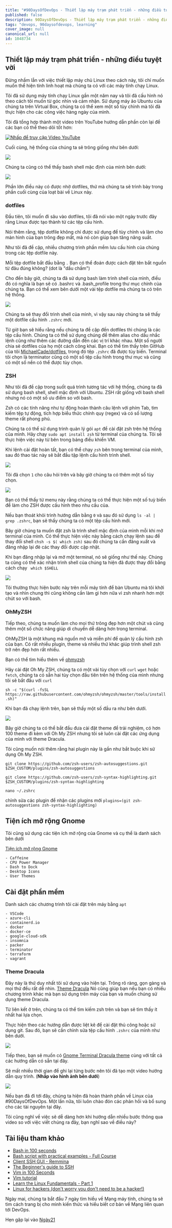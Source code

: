 ```yaml
---
title: "#90DaysOfDevOps - Thiết lập máy trạm phát triển - những điều tuyệt vời - Ngày 20"
published: false
description: 90DaysOfDevOps - Thiết lập máy trạm phát triển - những điều tuyệt vời
tags: "devops, 90daysofdevops, learning"
cover_image: null
canonical_url: null
id: 1048734
---
```


## Thiết lập máy trạm phát triển - những điều tuyệt vời

Đừng nhầm lẫn với việc thiết lập máy chủ Linux theo cách này, tôi chỉ muốn muốn thể hiện tính linh hoạt mà chúng ta có với các máy tính chạy Linux.

Tôi đã sử dụng máy tính chạy Linux gần một năm nay và tôi đã cấu hình nó theo cách tôi muốn từ góc nhìn và cảm nhận. Sử dụng máy ảo Ubuntu của chúng ta trên Virtual Box, chúng ta có thể xem một số tùy chỉnh mà tôi đã thực hiện cho các công việc hàng ngày của mình.

Tôi đã tổng hợp thành một video trên YouTube hướng dẫn phần còn lại để các bạn có thể theo dõi tốt hơn:

[![Nhấp để truy cập Video YouTube](../../Days/Images/Day20_YouTube.png)](https://youtu.be/jeEslAtHfKc)

Cuối cùng, hệ thống của chúng ta sẽ trông giống như bên dưới:

![](../../Days/Images/Day20_Linux1.png)

Chúng ta cũng có thể thấy bash shell mặc định của mình bên dưới:

![](../../Days/Images/Day20_Linux2.png)

Phần lớn điều này có được nhờ dotfiles, thứ mà chúng ta sẽ trình bày trong phần cuối cùng của loạt bài về Linux này.

### dotfiles

Đầu tiên, tôi muốn đi sâu vào dotfiles, tôi đã nói vào một ngày trước đây rằng Linux được tạo thành từ các tệp cấu hình.

Nói thêm rằng, tệp dotfile không chỉ được sử dụng để tùy chỉnh và làm cho màn hình của bạn trông đẹp mắt, mà nó còn giúp bạn tăng năng suất.

Như tôi đã đề cập, nhiều chương trình phần mềm lưu cấu hình của chúng trong các tệp dotfile này.

Mỗi tệp dotfile bắt đầu bằng `.` Bạn có thể đoán được cách đặt tên bắt nguồn từ đâu đúng không? (dot là "dấu chấm")

Cho đến bây giờ, chúng ta đã sử dụng bash làm trình shell của mình, điều đó có nghĩa là bạn sẽ có .bashrc và .bash_profile trong thư mục chính của chúng ta. Bạn có thể xem bên dưới một vài tệp dotfile mà chúng ta có trên hệ thống.

![](../../Days/Images/Day20_Linux3.png)

Chúng ta sẽ thay đổi trình shell của mình, vì vậy sau này chúng ta sẽ thấy một dotfile cấu hình `.zshrc` mới.

Từ giờ bạn sẽ hiểu rằng nếu chúng ta đề cập đến dotfiles thì chúng là các tệp cấu hình. Chúng ta có thể sử dụng chúng để thêm alias cho dấu nhắc lệnh cũng như thêm các đường dẫn đến các vị trí khác nhau. Một số người chia sẻ dotfiles của họ một cách công khai. Bạn có thể tìm thấy trên GitHub của tôi [MichaelCade/dotfiles](https://github.com/MichaelCade/dotfiles), trong đó tệp `.zshrc` đã được tùy biến. Terminal tôi chọn là terminator cũng có một số tệp cấu hình trong thư mục và cũng có một số nền có thể được tùy chọn.

### ZSH

Như tôi đã đề cập trong suốt quá trình tương tác với hệ thống, chúng ta đã sử dụng bash shell, shell mặc định với Ubuntu. ZSH rất giống với bash shell nhưng nó có một số ưu điểm so với bash.

Zsh có các tính năng như tự động hoàn thành câu lệnh với phím Tab, tìm kiếm tệp tự động, tích hợp biểu thức chính quy (regex) và có số lượng theme rất phong phú.

Chúng ta có thể sử dụng trình quản lý gói `apt` để cài đặt zsh trên hệ thống của mình. Hãy chạy `sudo apt install zsh` từ terminal của chúng ta. Tôi sẽ thực hiện việc này từ bên trong bảng điều khiển VM.

Khi lệnh cài đặt hoàn tất, bạn có thể chạy `zsh` bên trong terminal của mình, sau đó thao tác này sẽ bắt đầu tập lệnh cấu hình trình shell.

![](../../Days/Images/Day20_Linux4.png)

Tôi đã chọn `1` cho câu hỏi trên và bây giờ chúng ta có thêm một số tùy chọn.

![](../../Days/Images/Day20_Linux5.png)

Bạn có thể thấy từ menu này rằng chúng ta có thể thực hiện một số tuỳ biến để làm cho ZSH được cấu hình theo nhu cầu của.

Nếu bạn thoát khỏi trình hướng dẫn bằng `0` và sau đó sử dụng `ls -al | grep .zshrc`, bạn sẽ thấy chúng ta có một tệp cấu hình mới.

Bây giờ chúng ta muốn đặt zsh là trình shell mặc định của mình mỗi khi mở terminal của mình. Có thể thực hiện việc này bằng cách chạy lệnh sau để thay đổi shell `chsh -s $( which zsh)` sau đó chúng ta cần đăng xuất và đăng nhập lại đẻ các thay đổi được cập nhật.

Khi bạn đăng nhập lại và mở một terminal, nó sẽ giống như thế này. Chúng ta cũng có thể xác nhận trình shell của chúng ta hiện đã được thay đổi bằng cách chạy ` which $SHELL`

![](../../Days/Images/Day20_Linux6.png)

Tôi thường thực hiện bước này trên mỗi máy tính để bàn Ubuntu mà tôi khởi tạo và nhìn chung thì cũng không cần làm gì hơn nữa vì zsh nhanh hơn một chút so với bash.

### OhMyZSH

Tiếp theo, chúng ta muốn làm cho mọi thứ trông đẹp hơn một chút và cũng thêm một số chức năng giúp di chuyển dễ dàng hơn trong terminal.

OhMyZSH là một khung mã nguồn mở và miễn phí để quản lý cấu hình zsh của bạn. Có rất nhiều plugin, theme và nhiều thứ khác giúp trình shell zsh trở nên đẹp hơn rất nhiều.

Bạn có thể tìm hiểu thêm về [ohmyzsh](https://ohmyz.sh/)

Hãy cài đặt Oh My ZSH, chúng ta có một vài tùy chọn với `curl` `wget` hoặc `fetch`, chúng ta có sẵn hai tùy chọn đầu tiên trên hệ thống của mình nhưng tôi sẽ bắt đầu với `curl`

`sh -c "$(curl -fsSL https://raw.githubusercontent.com/ohmyzsh/ohmyzsh/master/tools/install.sh)"`

Khi bạn đã chạy lệnh trên, bạn sẽ thấy một số đầu ra như bên dưới.

![](../../Days/Images/Day20_Linux7.png)

Bây giờ chúng ta có thể bắt đầu đưa cài đặt theme để trải nghiệm, có hơn 100 theme đi kèm với Oh My ZSH nhưng tôi sẽ luôn cài đặt các ứng dụng của mình với theme Dracula.

Tôi cũng muốn nói thêm rằng hai plugin này là gần như bắt buộc khi sử dụng Oh My ZSH.

`git clone https://github.com/zsh-users/zsh-autosuggestions.git $ZSH_CUSTOM/plugins/zsh-autosuggestions`

`git clone https://github.com/zsh-users/zsh-syntax-highlighting.git $ZSH_CUSTOM/plugins/zsh-syntax-highlighting`

`nano ~/.zshrc`

chỉnh sửa các plugin để nhận các plugins mới `plugins=(git zsh-autosuggestions zsh-syntax-highlighting)`

## Tiện ích mở rộng Gnome

Tôi cũng sử dụng các tiện ích mở rộng của Gnome và cụ thể là danh sách bên dưới

[Tiện ích mở rộng Gnome](https://extensions.gnome.org)

    - Caffeine
    - CPU Power Manager
    - Dash to Dock
    - Desktop Icons
    - User Themes

## Cài đặt phần mềm

Danh sách các chương trình tôi cài đặt trên máy bằng `apt`

    - VSCode
    - azure-cli
    - containerd.io
    - docker
    - docker-ce
    - google-cloud-sdk
    - insomnia
    - packer
    - terminator
    - terraform
    - vagrant

### Theme Dracula

Đây này là thứ duy nhất tôi sử dụng vào hiện tại. Trông rõ ràng, gọn gàng và mọi thứ đều rất dễ nhìn. [Theme Dracula](https://draculatheme.com/) Nó cũng giúp bạn nếu bạn có nhiều chương trình khác mà bạn sử dụng trên máy của bạn và muốn chúng sử dụng theme Dracula.

Từ liên kết ở trên, chúng ta có thể tìm kiếm zsh trên và bạn sẽ tìm thấy ít nhất hai lựa chọn.

Thực hiện theo các hướng dẫn được liệt kê để cài đặt thủ công hoặc sử dụng git. Sau đó, bạn sẽ cần chỉnh sửa tệp cấu hình `.zshrc` của mình như bên dưới.

![](../../Days/Images/Day20_Linux8.png)

Tiếp theo, bạn sẽ muốn có [Gnome Terminal Dracula theme](https://draculatheme.com/gnome-terminal) cùng với tất cả các hướng dẫn có sẵn tại đây.

Sẽ mất nhiều thời gian để ghi lại từng bước nên tôi đã tạo một video hướng dẫn quy trình. (**Nhấp vào hình ảnh bên dưới**)

[![](../../Days/Images/Day20_YouTube.png)](https://youtu.be/jeEslAtHfKc)

Nếu bạn đã đi tới đây, chúng ta hiện đã hoàn thành phần về Linux của #90DaysOfDevOps. Một lần nữa, tôi luôn chào đón các phản hồi và bổ sung cho các tài nguyên tại đây.

Tôi cũng nghĩ về việc sẽ dễ dàng hơn khi hướng dẫn nhiều bước thông qua video so với việc viết chúng ra đây, bạn nghĩ sao về điều này?

## Tài liệu tham khảo

- [Bash in 100 seconds](https://www.youtube.com/watch?v=I4EWvMFj37g)
- [Bash script with practical examples - Full Course](https://www.youtube.com/watch?v=TPRSJbtfK4M)
- [Client SSH GUI - Remmina](https://remmina.org/)
- [The Beginner's guide to SSH](https://www.youtube.com/watch?v=2QXkrLVsRmk)
- [Vim in 100 Seconds](https://www.youtube.com/watch?v=-txKSRn0qeA)
- [Vim tutorial](https://www.youtube.com/watch?v=IiwGbcd8S7I)
- [Learn the Linux Fundamentals - Part 1](https://www.youtube.com/watch?v=kPylihJRG70)
- [Linux for hackers (don't worry you don't need to be a hacker!)](https://www.youtube.com/watch?v=VbEx7B_PTOE)

Ngày mai, chúng ta bắt đầu 7 ngày tìm hiểu về Mạng máy tính, chúng ta sẽ tìm cách trang bị cho mình kiến ​​thức và hiểu biết cơ bản về Mạng liên quan tới DevOps.

Hẹn gặp lại vào [Ngày21](day21.md)

